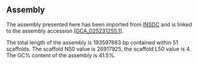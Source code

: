**Assembly**
--------

The assembly presented here has been imported from [INSDC](http://www.insdc.org) and is linked to the assembly accession [[GCA\_025231255.1](http://www.ebi.ac.uk/ena/data/view/GCA_025231255.1)].

The total length of the assembly is 193597863 bp contained within 51 scaffolds.
The scaffold N50 value is 26917925, the scaffold L50 value is 4.
The GC% content of the assembly is 41.5%.
